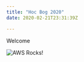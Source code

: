 ```yaml
---
title: "Hoc Bog 2020"
date: 2020-02-21T23:31:39Z

---
```

Welcome


![AWS Rocks!](/images/Image.png)
